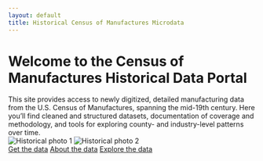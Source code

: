```yaml
---
layout: default 
title: Historical Census of Manufactures Microdata 
--- 
```

<h1>
  Welcome to the Census of Manufactures Historical Data Portal 
</h1>


<div class="homepage-text">
  This site provides access to newly digitized, detailed manufacturing data from the U.S. Census of Manufactures, spanning the mid-19th century.
  Here you’ll find cleaned and structured datasets, documentation of coverage and methodology, and tools for exploring county- and industry-level patterns over time. 
</div>

<div class="image-container"> 
  <img src="/CMF_data/assets/images/Belchers.jpg" alt="Historical photo 1"> 
  <img src="/CMF_data/assets/images/belchers_sheet.png" alt="Historical photo 2"> 
</div>

<div class="button-container"> 
  <a href="get-data.html">Get the data</a> 
  <a href="about.html">About the data</a> 
  <a href="explore.html">Explore the data</a> 
</div>

<style>
  body.page-index {
    background-color: #fff;  /* same as header */
    color: #222;             /* optional: text color */
}
  /* Make the main header bigger on the homepage */
body.page-index h1 {
    font-size: 3em;   /* increase size as desired */
    /*font-family: 'Bodoni Moda', serif;*/ /* optional: match your header style */
    font-family: 'Arial';
    font-weight: 400;  /* optional: lighter weight */
    margin-bottom: 1em; /* spacing below header */
}

@media (max-width: 768px) {
  body.page-index h1 {
    font-size: 1.5em;
    margin: .5em .75rem 0 .75rem;
  }
}
</style>
